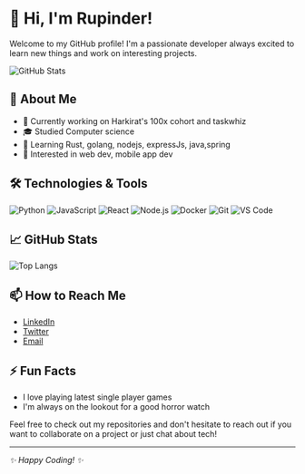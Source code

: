# 👋 Hi, I'm Rupinder!

Welcome to my GitHub profile! I'm a passionate developer always excited to learn new things and work on interesting projects.

![GitHub Stats](https://github-readme-stats.vercel.app/api?username=rupinderjdn&show_icons=true&theme=radical)

## 🚀 About Me

- 💼 Currently working on Harkirat's 100x cohort and taskwhiz
- 🎓 Studied Computer science
- 🌱 Learning Rust, golang, nodejs, expressJs, java,spring
- 🤔 Interested in web dev, mobile app dev

## 🛠️ Technologies & Tools

![Python](https://img.shields.io/badge/-Python-333?style=flat&logo=python)
![JavaScript](https://img.shields.io/badge/-JavaScript-333?style=flat&logo=javascript)
![React](https://img.shields.io/badge/-React-333?style=flat&logo=react)
![Node.js](https://img.shields.io/badge/-Node.js-333?style=flat&logo=node.js)
![Docker](https://img.shields.io/badge/-Docker-333?style=flat&logo=docker)
![Git](https://img.shields.io/badge/-Git-333?style=flat&logo=git)
![VS Code](https://img.shields.io/badge/-VS%20Code-333?style=flat&logo=visual-studio-code)

## 📈 GitHub Stats

![Top Langs](https://github-readme-stats.vercel.app/api/top-langs/?username=rupinderjdn&layout=compact&theme=radical)

## 📫 How to Reach Me

- [LinkedIn](https://www.linkedin.com/in/rupinder-s-341233193/)
- [Twitter](https://x.com/anxietalDev264)
- [Email](mailto:rss264264@gmail.com)

## ⚡ Fun Facts

- I love playing latest single player games
- I'm always on the lookout for a good horror watch

Feel free to check out my repositories and don't hesitate to reach out if you want to collaborate on a project or just chat about tech!

---

_✨ Happy Coding! ✨_
